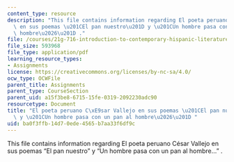 ```yaml
---
content_type: resource
description: "This file contains information regarding El poeta peruano C\xE9sar Vallejo\
  \ en sus poemas \u201CEl pan nuestro\u201D y \u201CUn hombre pasa con un pan al\
  \ hombre\u2026\u201D ."
file: /courses/21g-716-introduction-to-contemporary-hispanic-literature-fall-2007/ba0f3ffb14d70ede4565b7aa33f6df9c_MIT21G_716F07_CrespVallejo.pdf
file_size: 593968
file_type: application/pdf
learning_resource_types:
- Assignments
license: https://creativecommons.org/licenses/by-nc-sa/4.0/
ocw_type: OCWFile
parent_title: Assignments
parent_type: CourseSection
parent_uid: a15f3be8-6715-15fe-0319-2092230adc90
resourcetype: Document
title: "El poeta peruano C\xE9sar Vallejo en sus poemas \u201CEl pan nuestro\u201D\
  \ y \u201CUn hombre pasa con un pan al hombre\u2026\u201D "
uid: ba0f3ffb-14d7-0ede-4565-b7aa33f6df9c
---
```

This file contains information regarding El poeta peruano César Vallejo en sus poemas “El pan nuestro” y “Un hombre pasa con un pan al hombre…” .
